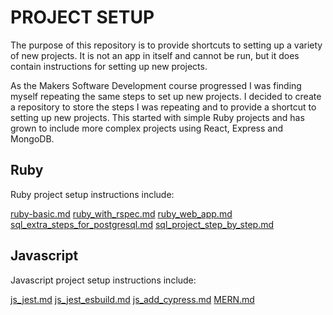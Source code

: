 # PROJECT SETUP

The purpose of this repository is to provide shortcuts to setting up a variety of new projects.
It is not an app in itself and cannot be run, but it does contain instructions for setting up new projects.

As the Makers Software Development course progressed I was finding myself repeating the same steps to set up new projects. I decided to create a repository to store the steps I was repeating and to provide a shortcut to setting up new projects. This started with simple Ruby projects and has grown to include more complex projects using React, Express and MongoDB.

## Ruby

Ruby project setup instructions include:

[ruby-basic.md](https://github.com/pablisch/project-setup/blob/main/ruby_basic.md)
[ruby_with_rspec.md](https://github.com/pablisch/project-setup/blob/main/ruby_with_rspec.md)
[ruby_web_app.md](https://github.com/pablisch/project-setup/blob/main/ruby_web-app.md)
[sql_extra_steps_for_postgresql.md](https://github.com/pablisch/project-setup/blob/main/sql_extra_steps_for_postgresql.md)
[sql_project_step_by_step.md](https://github.com/pablisch/project-setup/blob/main/sql_project_step_by_step.md)

## Javascript

Javascript project setup instructions include:

[js_jest.md](https://github.com/pablisch/project-setup/blob/main/js_jest.md)
[js_jest_esbuild.md](https://github.com/pablisch/project-setup/blob/main/js_jest_esbuild.md)
[js_add_cypress.md](https://github.com/pablisch/project-setup/blob/main/js_add_cypress.md)
[MERN.md](https://github.com/pablisch/project-setup/blob/main/MERN.md)




